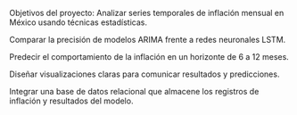 Objetivos del proyecto:
Analizar series temporales de inflación mensual en México usando técnicas estadísticas.

Comparar la precisión de modelos ARIMA frente a redes neuronales LSTM.

Predecir el comportamiento de la inflación en un horizonte de 6 a 12 meses.

Diseñar visualizaciones claras para comunicar resultados y predicciones.

Integrar una base de datos relacional que almacene los registros de inflación y resultados del modelo.

